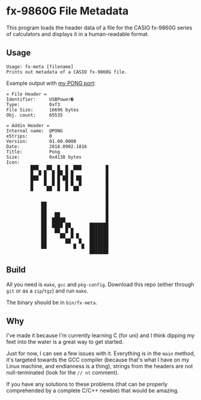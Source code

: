 # fx-9860G File Metadata

This program loads the header data of a file for the CASIO fx-9860G series of calculators and displays it in a human-readable format.

## Usage

```
Usage: fx-meta [filename]
Prints out metadata of a CASIO fx-9860G file.
```

Example output with [my PONG port](https://github.com/thegreatrazz/casio-pong):
```
= File Header =
Identifier:     USBPower�
Type:           0xf3
File Size:      16696 bytes
Obj. count:     65535

= Addin Header =
Internal name:  @PONG
eStrips:        0
Version:        01.00.0000
Date:           2018.0902.1816
Title:          Pong
Size:           0x4138 bytes
Icon:
         ███   ██  █  █  ███         █  
         █  █ █  █ ██ █ █            █  
         ███  █  █ █ ██ █ ██         █  
         █    █  █ █  █ █  █         █  
         █     ██  █  █  ██          █  
                                     █  
                                     █  
             ██                      █  
             ██                      █  
             ██   ██                 █  
             ██  █████               █  
             ██  ████ ██       ███████  
             ██   ██  █ █      ███████  
             ██     ██  █ █    ███████  
             ██       ██   █   ███████  
             ██          █  █  ███████  
                               ███████
```

## Build

All you need is `make`, `gcc` and `pkg-config`. Download this repo (either through `git` or as a `zip`/`tgz`) and run `make`.

The binary should be in `bin/fx-meta`.

## Why

I've made it because I'm currently learning C (for uni) and I think dipping my feet into the water is a great way to get started.

Just for now, I can see a few issues with it. Everything is in the `main` method, it's targeted towards the GCC compiler (because that's what I have on my Linux machine, and endianness is a thing), strings from the headers are not null-terminated (look for the `// nt` comment).

If you have any solutions to these problems (that can be properly comprehended by a complete C/C++ newbie) that would be amazing.